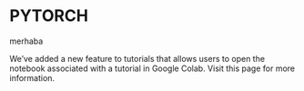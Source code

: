 # PYTORCH


merhaba

We’ve added a new feature to tutorials that allows users to open the notebook associated with a tutorial in Google Colab. Visit this page for more information.
